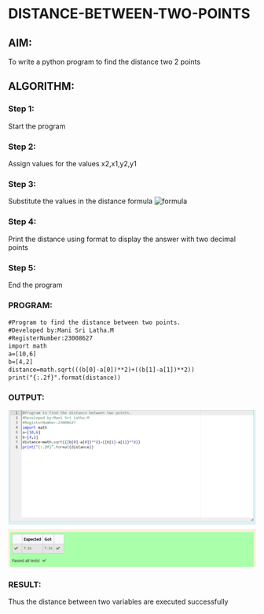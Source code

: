 # DISTANCE-BETWEEN-TWO-POINTS

## AIM:
To write a python program to find the distance two 2 points
## ALGORITHM:
### Step 1: 
Start the program
### Step 2: 
Assign values for the values x2,x1,y2,y1
### Step 3: 
Substitute the values in the distance formula  ![formula](/formula.JPG)
### Step 4: 
Print the distance using format to display the answer with two decimal points
### Step 5: 
End the program
### PROGRAM:
```
#Program to find the distance between two points.
#Developed by:Mani Sri Latha.M
#RegisterNumber:23008627
import math
a=[10,6]
b=[4,2]
distance=math.sqrt(((b[0]-a[0])**2)+((b[1]-a[1])**2))
print("{:.2f}".format(distance))
```
  


### OUTPUT:
![Alt text](Distance.png)


### RESULT:
Thus the distance between two variables are executed successfully

